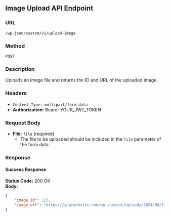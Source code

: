 ## Image Upload API Endpoint

### URL
`/wp-json/custom/v1/upload-image`

### Method
`POST`

### Description
Uploads an image file and returns the ID and URL of the uploaded image.

### Headers
- `Content-Type: multipart/form-data`
- **Authorization:** Bearer YOUR_JWT_TOKEN

### Request Body
- **File:** `file` (required)
  - The file to be uploaded should be included in the `file` parameter of the form data.

### Response

#### Success Response
**Status Code:** 200 OK  
**Body:**
```json
{
    "image_id": 123,
    "image_url": "https://yourwebsite.com/wp-content/uploads/2024/08/filename.jpg"
}
```